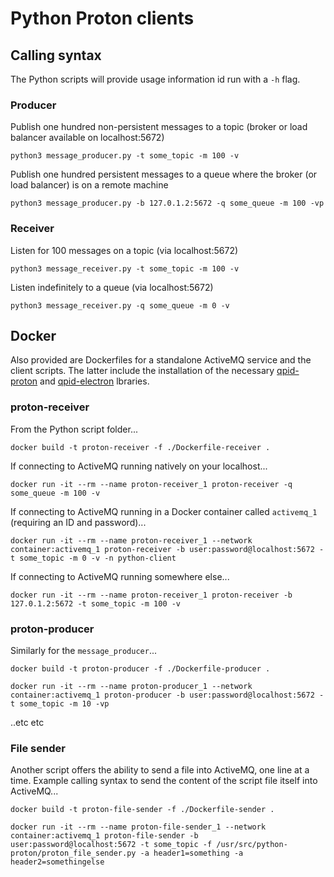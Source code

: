 # Python Proton clients

## Calling syntax

The Python scripts will provide usage information id run with a `-h` flag.

### Producer

Publish one hundred non-persistent messages to a topic (broker or load balancer available on localhost:5672)

    python3 message_producer.py -t some_topic -m 100 -v

Publish one hundred persistent messages to a queue where the broker (or load balancer) is on a remote machine

    python3 message_producer.py -b 127.0.1.2:5672 -q some_queue -m 100 -vp

### Receiver

Listen for 100 messages on a topic (via localhost:5672)

    python3 message_receiver.py -t some_topic -m 100 -v

Listen indefinitely to a queue (via localhost:5672)

    python3 message_receiver.py -q some_queue -m 0 -v

## Docker

Also provided are Dockerfiles for a standalone ActiveMQ service and the client scripts.  The latter include the installation of the necessary [qpid-proton](https://qpid.apache.org/proton/index.html) and [qpid-electron](https://godoc.org/qpid.apache.org/electron) lbraries.

### proton-receiver

From the Python script folder...

    docker build -t proton-receiver -f ./Dockerfile-receiver .

If connecting to ActiveMQ running natively on your localhost...

    docker run -it --rm --name proton-receiver_1 proton-receiver -q some_queue -m 100 -v

If connecting to ActiveMQ running in a Docker container called `activemq_1` (requiring an ID and password)...

    docker run -it --rm --name proton-receiver_1 --network container:activemq_1 proton-receiver -b user:password@localhost:5672 -t some_topic -m 0 -v -n python-client

If connecting to ActiveMQ running somewhere else...

    docker run -it --rm --name proton-receiver_1 proton-receiver -b 127.0.1.2:5672 -t some_topic -m 100 -v

### proton-producer

Similarly for the `message_producer`...

    docker build -t proton-producer -f ./Dockerfile-producer .

    docker run -it --rm --name proton-producer_1 --network container:activemq_1 proton-producer -b user:password@localhost:5672 -t some_topic -m 10 -vp

..etc etc

### File sender

Another script offers the ability to send a file into ActiveMQ, one line at a time.  Example calling syntax to send the content of the script file itself into ActiveMQ...

    docker build -t proton-file-sender -f ./Dockerfile-sender .

    docker run -it --rm --name proton-file-sender_1 --network container:activemq_1 proton-file-sender -b user:password@localhost:5672 -t some_topic -f /usr/src/python-proton/proton_file_sender.py -a header1=something -a header2=somethingelse
